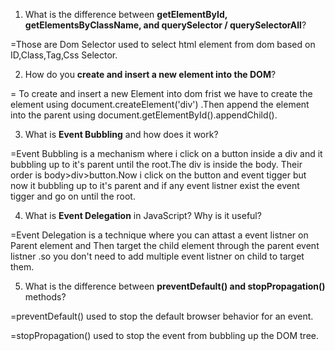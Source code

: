 
1. What is the difference between **getElementById, getElementsByClassName, and querySelector / querySelectorAll**?


=Those are Dom Selector used to select html element from dom based on  ID,Class,Tag,Css Selector.


2. How do you **create and insert a new element into the DOM**?


= To create and insert a new Element into dom frist we have to create the element using document.createElement('div') .Then append the element into the parent using document.getElementById().appendChild().

3. What is **Event Bubbling** and how does it work?


=Event Bubbling is a mechanism where i click on a button inside a div and it bubbling up to it's parent until the root.The div is inside the body. Their order is body>div>button.Now i click on the button and event tigger but now it bubbling up to it's parent and if any event listner exist the event tigger and  go on until the root.




4. What is **Event Delegation** in JavaScript? Why is it useful?

=Event Delegation is a technique where you can attast a event listner on Parent element and Then target the child element through the parent event listner .so  you don't need to add multiple event listner on child to target them.



5. What is the difference between **preventDefault() and stopPropagation()** methods?


=preventDefault() used to stop the default browser behavior for an event.



=stopPropagation() used to stop the event from bubbling up  the DOM tree.









